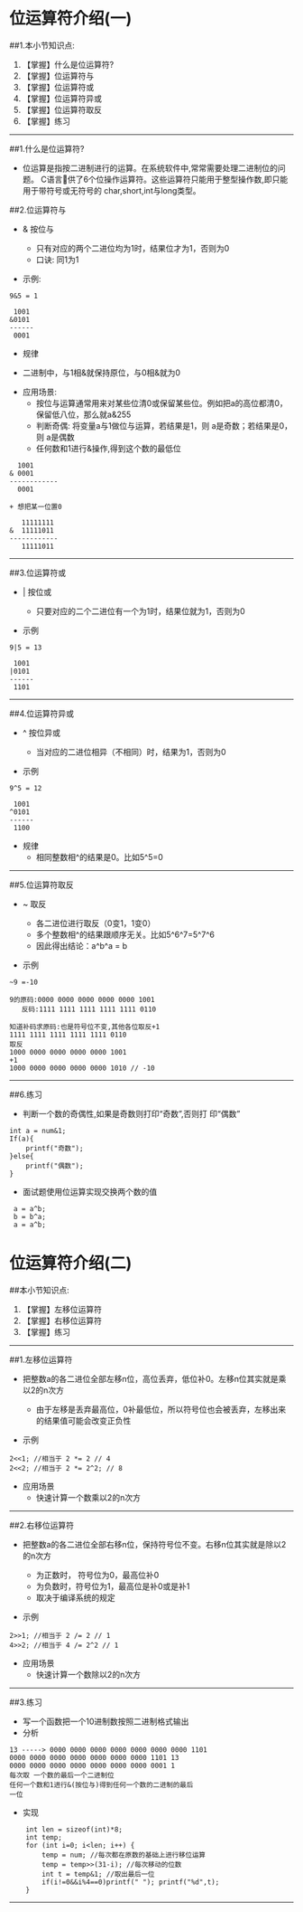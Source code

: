 # 位运算符介绍(一)
##1.本小节知识点:
1. 【掌握】什么是位运算符?
2. 【掌握】位运算符与
3. 【掌握】位运算符或
4. 【掌握】位运算符异或
5. 【掌握】位运算符取反
6. 【掌握】练习

---

##1.什么是位运算符?
- 位运算是指按二进制进行的运算。在系统软件中,常常需要处理二进制位的问题。 C语言􏰀供了6个位操作运算符。这些运算符只能用于整型操作数,即只能用于带符号或无符号的 char,short,int与long类型。

##2.位运算符与
- & 按位与
    + 只有对应的两个二进位均为1时，结果位才为1，否则为0
    + 口诀: 同1为1

- 示例:

```
9&5 = 1

 1001
&0101
------
 0001
```

- 规律
 + 二进制中，与1相&就保持原位，与0相&就为0

- 应用场景:
    + 按位与运算通常用来对某些位清0或保留某些位。例如把a的高位都清0，保留低八位，那么就a&255
    + 判断奇偶: 将变量a与1做位与运算，若结果是1，则 a是奇数；若结果是0，则 a是偶数
    + 任何数和1进行&操作,得到这个数的最低位

```
  1001
& 0001
------------
  0001
```
    + 想把某一位置0

```
   11111111
&  11111011
------------
   11111011
```
---

##3.位运算符或
- | 按位或
    + 只要对应的二个二进位有一个为1时，结果位就为1，否则为0

- 示例

```
9|5 = 13

 1001
|0101
------
 1101
```
---

##4.位运算符异或
- ^ 按位异或
    + 当对应的二进位相异（不相同）时，结果为1，否则为0

- 示例

```
9^5 = 12

 1001
^0101
------
 1100
```

- 规律
    + 相同整数相^的结果是0。比如5^5=0

---


##5.位运算符取反
- ~ 取反
    + 各二进位进行取反（0变1，1变0）
    + 多个整数相^的结果跟顺序无关。比如5^6^7=5^7^6
    + 因此得出结论：a^b^a = b

- 示例

```
~9 =-10

9的原码:0000 0000 0000 0000 0000 1001
   反码:1111 1111 1111 1111 1111 0110

知道补码求原码:也是符号位不变,其他各位取反+1
1111 1111 1111 1111 1111 0110
取反
1000 0000 0000 0000 0000 1001
+1
1000 0000 0000 0000 0000 1010 // -10

```
---

##6.练习
- 判断一个数的奇偶性,如果是奇数则打印“奇数”,否则打 印“偶数”

```
int a = num&1;
If(a){
    printf("奇数");
}else{
    printf("偶数");
}
```
- 面试题使用位运算实现交换两个数的值

```
 a = a^b;
 b = b^a;
 a = a^b;
```
# 位运算符介绍(二)
##本小节知识点:
1. 【掌握】左移位运算符
2. 【掌握】右移位运算符
3. 【掌握】练习
---

##1.左移位运算符
- 把整数a的各二进位全部左移n位，高位丢弃，低位补0。左移n位其实就是乘以2的n次方
    + 由于左移是丢弃最高位，0补最低位，所以符号位也会被丢弃，左移出来的结果值可能会改变正负性

- 示例

```
2<<1; //相当于 2 *= 2 // 4
2<<2; //相当于 2 *= 2^2; // 8
```

- 应用场景
    + 快速计算一个数乘以2的n次方
---

##2.右移位运算符
- 把整数a的各二进位全部右移n位，保持符号位不变。右移n位其实就是除以2的n次方
    + 为正数时， 符号位为0，最高位补0
    + 为负数时，符号位为1，最高位是补0或是补1
    + 取决于编译系统的规定

- 示例

```
2>>1; //相当于 2 /= 2 // 1
4>>2; //相当于 4 /= 2^2 // 1

```
- 应用场景
    + 快速计算一个数除以2的n次方

---

##3.练习
- 写一个函数把一个10进制数按照二进制格式输出
- 分析

```
13 -----> 0000 0000 0000 0000 0000 0000 0000 1101
0000 0000 0000 0000 0000 0000 0000 1101 13
0000 0000 0000 0000 0000 0000 0000 0001 1
每次取 一个数的最后一个二进制位
任何一个数和1进行&(按位与)得到任何一个数的二进制的最后
一位
```

- 实现

```
    int len = sizeof(int)*8;
    int temp;
    for (int i=0; i<len; i++) {
        temp = num; //每次都在原数的基础上进行移位运算
        temp = temp>>(31-i); //每次移动的位数
        int t = temp&1; //取出最后一位
        if(i!=0&&i%4==0)printf(" "); printf("%d",t);
    }
```
---

